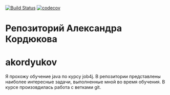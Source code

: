 ﻿[![Build Status](https://travis-ci.org/Layton85/akordyukov.svg?branch=master)](https://travis-ci.org/Layton85/akordyukov)
[![codecov](https://codecov.io/gh/Layton85/akordyukov/branch/master/graph/badge.svg)](https://codecov.io/gh/Layton85/akordyukov)

# Репозиторий Александра Кордюкова
# akordyukov
Я прохожу обучение java по курсу job4j.
В репозитории представлены наиболее интересные задачи, выполненные мной во время обучения.
В курсе произовдилась работа с ветками git.